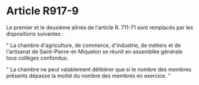 # Article R917-9

Le premier et le deuxième alinéa de l'article R. 711-71 sont remplacés par les dispositions suivantes :

" La chambre d'agriculture, de commerce, d'industrie, de métiers et de l'artisanat de Saint-Pierre-et-Miquelon se réunit en assemblée générale tous collèges confondus.

" La chambre ne peut valablement délibérer que si le nombre des membres présents dépasse la moitié du nombre des membres en exercice. "
